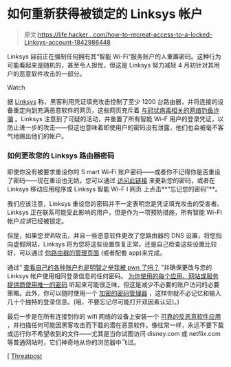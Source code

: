 # 如何重新获得被锁定的 Linksys 帐户

> 原文:[https://life hacker . com/how-to-recreat-access-to-a-locked-Linksys-account-1842986448](https://lifehacker.com/how-to-regain-access-to-a-locked-linksys-account-1842986448)

Linksys 目前正在强制任何拥有其“智能 Wi-Fi”服务账户的人重置密码。这种行为可能看起来是随机的，甚至令人担忧，但这是 Linksys 努力减轻 4 月初针对其用户的恶意软件攻击的一部分。

Watch

据 [Linksys](https://www.linksys.com/us/support-article?articleNum=317063) 称，黑客利用凭证填充攻击控制了至少 1200 台路由器，并将连接的设备重定向到充满恶意软件的网页，这些网页充斥着 [与冠状病毒相关的网络钓鱼诈骗](https://lifehacker.com/dont-get-suckered-by-these-coronavirus-phishing-scams-1842967378?rev=1587412411147) 。Linksys 注意到了可疑的活动，并重置了所有智能 Wi-F 用户的登录凭证，以防止进一步的攻击——但这也意味着即使用户的密码没有泄露，他们也会被毫不客气地踢出他们的帐户。

### 如何更改您的 Linksys 路由器密码

即使你没有被要求重设你的 S mart Wi-Fi 账户密码——或者你不记得你是否重设了密码——现在重设也无妨。您可以通过 [访问此链接](https://linksys.com/reset) 来更新您的密码，或者在 Linksys 移动应用程序或 Linksys 智能 Wi-F I 网页 上点击**“忘记您的密码”**。

我们应该注意，Linksys 重设您的密码并不一定表明您是凭证填充攻击的受害者。Linksys 正在联系可能受此影响的用户，但是作为一项预防措施，所有智能 Wi-FI 帐户*应该*已经被锁定。

但是，如果您*受到*攻击，并且一些恶意软件更改了您路由器的 DNS 设置，将您指向虚假网站，Linksys 将为您将这些设置恢复正常。还是自己检查这些设置比较好，可以通过 [你路由器的管理页面](https://www.linksys.com/us/support-article?articleNum=316999) (或者配套 app)来完成。

通过“ [查看自己的各种账户也是明智之举我被 pwn 了吗？](https://lifehacker.com/10-billion-wrecked-accounts-show-why-you-need-have-i-be-1836996930) ”并确保更改与您的 Linksys 帐户使用相同登录信息的任何密码。 [为你使用的每个应用、网站或服务提供商使用唯一的密码](https://lifehacker.com/how-to-create-secure-passwords-that-arent-impossible-to-1825048324) 听起来可能很乏味，但这是减少不必要的账户访问的必要策略。此外，你可以随时使用一个 [加密的密码管理器](https://lifehacker.com/the-five-best-password-managers-5529133) ，这样你就不必记忆和输入几十个独特的登录信息。(哦，不要忘记尽可能打开双因素认证)。)

最后一步是在所有连接到你的 wifi 网络的设备上安装一个 [可靠的反恶意软件应用](https://lifehacker.com/use-these-antivirus-and-anti-malware-apps-instead-of-av-1841264690) ，并扫描任何可能因黑客攻击而下载的潜在恶意软件。像往常一样，永远不要下载或运行你不希望收到的文件——尤其是当你试图访问 disney.com 或 netflix.com 等普通网站时，它们神奇地从你的浏览器中飞过。

[ [Threatpost](https://threatpost.com/attacks-on-linksys-routers-trigger-mass-password-reset/154914/)